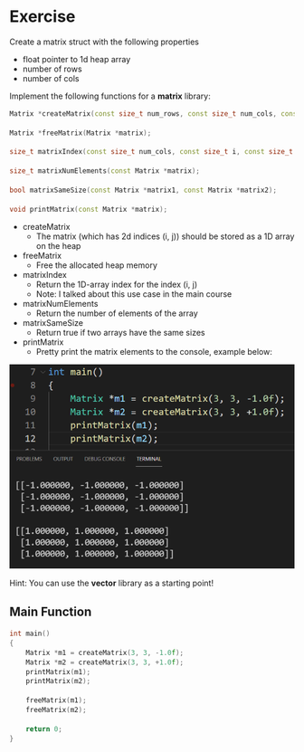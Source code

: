 # Exercise

Create a matrix struct with the following properties

- float pointer to 1d heap array
- number of rows
- number of cols

Implement the following functions for a **matrix** library:

```cpp
Matrix *createMatrix(const size_t num_rows, const size_t num_cols, const float value);

Matrix *freeMatrix(Matrix *matrix);

size_t matrixIndex(const size_t num_cols, const size_t i, const size_t j);

size_t matrixNumElements(const Matrix *matrix);

bool matrixSameSize(const Matrix *matrix1, const Matrix *matrix2);

void printMatrix(const Matrix *matrix);
```

- createMatrix
  - The matrix (which has 2d indices (i, j)) should be stored as a 1D array on the heap
- freeMatrix
  - Free the allocated heap memory
- matrixIndex
  - Return the 1D-array index for the index (i, j)
  - Note: I talked about this use case in the main course
- matrixNumElements
  - Return the number of elements of the array
- matrixSameSize
  - Return true if two arrays have the same sizes
- printMatrix
  - Pretty print the matrix elements to the console, example below:

![alt](../../media/12_MatrixPrint.png)

Hint:
You can use the **vector** library as a starting point!

## Main Function

```cpp
int main()
{
    Matrix *m1 = createMatrix(3, 3, -1.0f);
    Matrix *m2 = createMatrix(3, 3, +1.0f);
    printMatrix(m1);
    printMatrix(m2);

    freeMatrix(m1);
    freeMatrix(m2);

    return 0;
}
```
